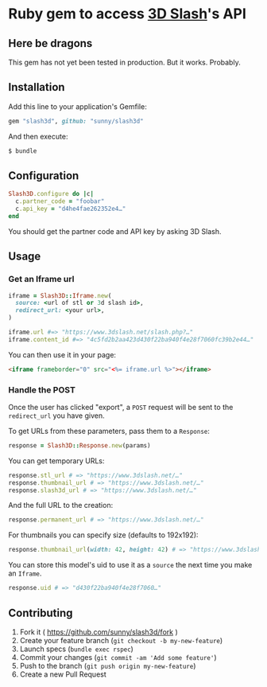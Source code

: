 Ruby gem to access [3D Slash](https://www.3dslash.net/)'s API
=============================================================

Here be dragons
---------------

This gem has not yet been tested in production. But it works. Probably.


Installation
------------

Add this line to your application's Gemfile:

```rb
gem "slash3d", github: "sunny/slash3d"
```

And then execute:

```sh
$ bundle
```


Configuration
-------------

```rb
Slash3D.configure do |c|
  c.partner_code = "foobar"
  c.api_key = "d4he4fae262352e4…"
end
```

You should get the partner code and API key by asking 3D Slash.


Usage
-----

### Get an Iframe url

```rb
iframe = Slash3D::Iframe.new(
  source: <url of stl or 3d slash id>,
  redirect_url: <your url>,
)

iframe.url #=> "https://www.3dslash.net/slash.php?…"
iframe.content_id #=> "4c5fd2b2aa423d430f22ba940f4e28f7060fc39b2e44…"
```

You can then use it in your page:

```html
<iframe frameborder="0" src="<%= iframe.url %>"></iframe>
```

### Handle the POST

Once the user has clicked "export", a `POST` request will be sent to the
`redirect_url` you have given.

To get URLs from these parameters, pass them to a `Response`:

```rb
response = Slash3D::Response.new(params)
```

You can get temporary URLs:

```rb
response.stl_url # => "https://www.3dslash.net/…"
response.thumbnail_url # => "https://www.3dslash.net/…"
response.slash3d_url # => "https://www.3dslash.net/…"
```

And the full URL to the creation:

```rb
response.permanent_url # => "https://www.3dslash.net/…"
```

For thumbnails you can specify size (defaults to 192x192):

```rb
response.thumbnail_url(width: 42, height: 42) # => "https://www.3dslash.net/…"
```

You can store this model's uid to use it as a `source` the next time
you make an `Iframe`.

```rb
response.uid # => "d430f22ba940f4e28f7060…"
```


Contributing
------------

1. Fork it ( https://github.com/sunny/slash3d/fork )
2. Create your feature branch (`git checkout -b my-new-feature`)
3. Launch specs (`bundle exec rspec`)
4. Commit your changes (`git commit -am 'Add some feature'`)
5. Push to the branch (`git push origin my-new-feature`)
6. Create a new Pull Request
